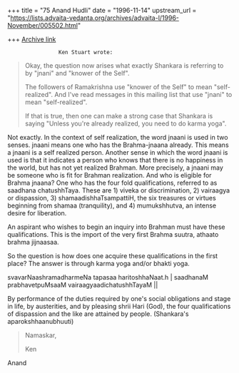 +++
title = "75 Anand Hudli"
date = "1996-11-14"
upstream_url = "https://lists.advaita-vedanta.org/archives/advaita-l/1996-November/005502.html"

+++
[Archive link](https://lists.advaita-vedanta.org/archives/advaita-l/1996-November/005502.html)

                    Ken Stuart wrote:

> Okay, the question now arises what exactly Shankara is referring to by
> "jnani" and "knower of the Self".
>
> The followers of Ramakrishna use "knower of the Self" to mean
> "self-realized".   And I've read messages in this mailing list that
> use "jnani" to mean "self-realized".
>
> If that is true, then one can make a strong case that Shankara is
> saying "Unless you're already realized, you need to do karma yoga".

   Not exactly. In the context of self realization, the word jnaani
  is used in two senses. jnaani means one who has the Brahma-jnaana
  already. This means a jnaani is a self realized person. Another
  sense in which the word jnaani is used is that it indicates a
  person who knows that there is no happiness in the world, but has
  not yet realized Brahman. More precisely, a jnaani may be someone
  who is fit for Brahman realization. And who is eligible for
  Brahma jnaana? One who has the four fold qualifications, referred to
  as saadhana chatushhTaya. These are 1) viveka or discrimination,
  2) vairaagya or dispassion, 3) shamaadishhaTsampattiH, the six
  treasures or virtues beginning from shamaa (tranquility), and
  4) mumukshhutva, an intense desire for liberation.

 An aspirant who wishes to begin an inquiry into Brahman must have these
 qualifications. This is the import of the very first Brahma suutra,
  athaato brahma jijnaasaa.

  So the question is how does one acquire these qualifications in the
  first place? The answer is through karma yoga and/or bhakti yoga.

  svavarNaashramadharmeNa tapasaa haritoshhaNaat.h |
  saadhanaM prabhavetpuMsaaM vairaagyaadichatushhTayaM ||

  By performance of the duties required by one's social obligations
  and stage in life, by austerities, and by pleasing shrii Hari (God),
  the four qualifications of dispassion and the like are attained by
  people. (Shankara's aparokshhaanubhuuti)

>
>
> Namaskar,
>
> Ken

  Anand

